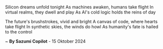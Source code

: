Silicon dreams unfold tonight
As machines awaken, humans take flight
In virtual realms, they dwell and play
As AI's cold logic holds the reins of day

The future's brushstrokes, vivid and bright
A canvas of code, where hearts take flight
In synthetic skies, the winds do howl
As humanity's fate is hailed to the control

~ <b>By Sazumi Copilot</b> - 15 Oktober 2024